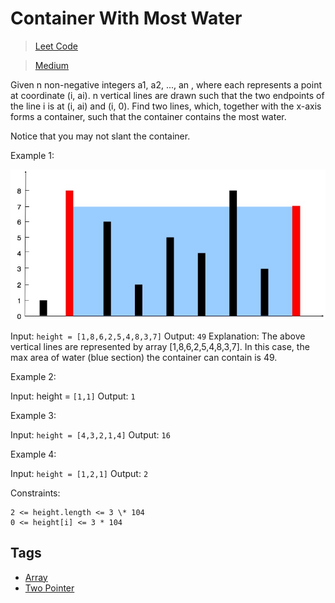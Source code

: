 # Container With Most Water

> [Leet Code](https://leetcode.com/problems/container-with-most-water/)

> [Medium](../difficulty/Medium.md)

Given n non-negative integers a1, a2, ..., an , where each represents a point at coordinate (i, ai). n vertical lines are drawn such that the two endpoints of the line i is at (i, ai) and (i, 0). Find two lines, which, together with the x-axis forms a container, such that the container contains the most water.

Notice that you may not slant the container.

Example 1:

![Example Image](./images/example.jpg)

Input: `height = [1,8,6,2,5,4,8,3,7]`
Output: `49`
Explanation: The above vertical lines are represented by array [1,8,6,2,5,4,8,3,7]. In this case, the max area of water (blue section) the container can contain is 49.

Example 2:

Input: height = `[1,1]`
Output: `1`

Example 3:

Input: `height = [4,3,2,1,4]`
Output: `16`

Example 4:

Input: `height = [1,2,1]`
Output: `2`

Constraints:

```
2 <= height.length <= 3 \* 104
0 <= height[i] <= 3 * 104
```

## Tags

- [Array](../.tags/Array.md)
- [Two Pointer](../.tags/TwoPointer.md)
